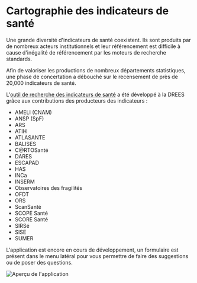 # Cartographie des indicateurs de santé

Une grande diversité d'indicateurs de santé coexistent. Ils sont produits par de nombreux acteurs institutionnels et leur référencement est difficile à cause d'inégalité de référencement par les moteurs de recherche standards.

Afin de valoriser les productions de nombreux départements statistiques, une phase de concertation a débouché sur le recensement de près de 20,000 indicateurs de santé.

L'[outil de recherche des indicateurs de santé](http://dataviz.drees.solidarites-sante.gouv.fr/indicateurs_de_sante/) a été développé à la DREES grâce aux contributions des producteurs des indicateurs :
- AMELI (CNAM)
- ANSP (SpF)
- ARS
- ATIH
- ATLASANTE
- BALISES
- C@RTOSanté
- DARES
- ESCAPAD
- HAS
- INCa
- INSERM
- Observatoires des fragilités
- OFDT
- ORS
- ScanSanté
- SCOPE Santé
- SCORE Santé
- SIRSé
- SISE
- SUMER

L'application est encore en cours de développement, un formulaire est présent dans le menu latéral pour vous permettre de faire des suggestions ou de poser des questions.

![Aperçu de l'application](demo_carto_indicateurs_sante.gif)

